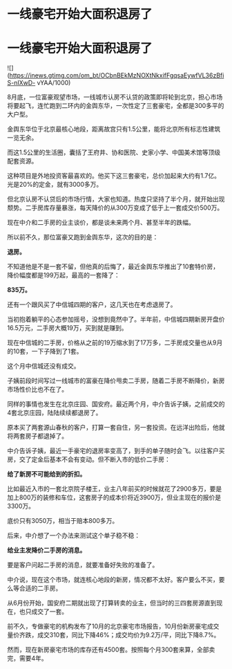 # 一线豪宅开始大面积退房了

# 一线豪宅开始大面积退房了

![](https://inews.gtimg.com/om_bt/OCbnBEkMzNOXtNkxifFgqsaEywfVL36zBfiS-nIXwD-
vYAA/1000)

8月底，一位富豪观望市场，一线城市认房不认贷的政策即将轮到北京，担心市场将要起飞，连忙跑到二环内的金舆东华，一次性定了三套豪宅，全都是300多平的大户型。

金舆东华位于北京最核心地段，距离故宫只有1.5公里，能将北京所有标志性建筑一览无余。

而这1.5公里的生活圈，囊括了王府井、协和医院、史家小学、中国美术馆等顶级配套资源。

这种项目是外地投资客最喜欢的。他买下这三套豪宅，总价加起来大约有1.7亿。光是20%的定金，就有3000多万。

但北京认房不认贷后的市场行情，大家也知道。热度只坚持了半个月，就开始出现颓势。二手房库存量暴涨，每天降价的从300万变成了低于上一套成交价500万。

现在中介和二手房的业主谈价，都是谈未来两个月、甚至半年的跌幅。

所以前不久，那位富豪又跑到金舆东华，这次的目的是：

**退房。**

不知道他是不是一套不留，但他真的后悔了，最近金舆东华推出了10套特价房，降价幅度都是199万起，最高的一套降了：

**835万。**

还有一个跟风买了中信城四期的客户，这几天也在考虑退房了。

当初抱着躺平的心态参加摇号，没想到竟然中了。半年前，中信城四期新房开盘价16.5万元，二手房大概19万，买到就是赚到。

现在中信城的二手房，价格从之前的19万缩水到了17万多，二手房成交量也从9月的10套，一下子降到了1套。

这个月中信城还没有成交。

子姨前段时间写过一线城市的富豪在降价甩卖二手房，随着二手房不断降价，新房市场性价比也不在了。

同样的事情也发生在北京庄园、国安府。最近两个月，中介告诉子姨，之前成交的4套北京庄园，陆陆续续都退房了。

原本买了两套源山春秋的客户，打算一套自住，另一套投资。在远洋出险后，他就将两套房子都退掉了。

中介告诉子姨，最近一手豪宅的退房率变高了，到手的单子随时会飞。以往客户买房，交了定金后基本不会有变动。但不断入市的低价二手房：

**给了新房不可能给到的折扣。**

比如最近入市的一套北京院子楼王，业主八年前买的时候就花了2900多万，要是加上800万的装修和车位，这套房子的成本价将近3900万，但业主现在的报价是3300万。

底价只有3050万，相当于赔本800多万。

后来，中介想了一个办法来测试这个单子稳不稳：

**给业主发降价二手房的消息。**

要是客户问起二手房的消息，就要准备好失败的准备了。

中介说，现在这个市场，就连核心地段的新房，情况都不太好。客户要么不买，要么等合适的二手房。

从6月份开始，国安府二期就出现了打算转卖的业主，但当时的三四套房源直到现在，也只成交了一套。

前不久，专做豪宅的机构发布了10月的北京豪宅市场报告，10月份新房豪宅成交量价齐跌，成交310套，同比下降46%；成交均价为9.2万/平，同比下降8.7%。

然而，现在新房豪宅市场的库存还有4500套。按照每个月300套来算，全部卖完，需要4年。

